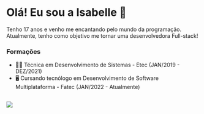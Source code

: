 # Olá! Eu sou a Isabelle 👋
Tenho 17 anos e venho me encantando pelo mundo da programação. Atualmente, tenho como objetivo me tornar uma desenvolvedora Full-stack!

### Formações
- 👩‍🎓 Técnica em Desenvolvimento de Sistemas - Etec (JAN/2019 - DEZ/2021)
- 🖥️ Cursando tecnólogo em Desenvolvimento de Software Multiplataforma - Fatec (JAN/2022 - Atualmente)

<!--<div align="center">
  <a href="https://github.com/isefshondo">
  <img height="180em" src="https://github-readme-stats.vercel.app/api?username=isefshondo&show_icons=true&theme=aura_dark&include_all_commits=true&count_private=true"/>
  <img height="180em" src="https://github-readme-stats.vercel.app/api/top-langs/?username=isefshondo&layout=compact&langs_count=7&theme=aura_dark"/>
</div>-->

##

<div> 
  <a href="https://instagram.com/isefshondo" target="_blank"><img src="https://img.shields.io/badge/-Instagram-%23E4405F?style=for-the-badge&logo=instagram&logoColor=white" target="_blank"></a>
  <!--<a href = "mailto:isefshondo@gmail.com"><img src="https://img.shields.io/badge/-Gmail-%23333?style=for-the-badge&logo=gmail&logoColor=white" target="_blank"></a>-->
  <!--<a href="https://www.linkedin.com/in/!!!" target="_blank"><img src="https://img.shields.io/badge/-LinkedIn-%230077B5?style=for-the-badge&logo=linkedin&logoColor=white" target="_blank"></a>-->
</div>

